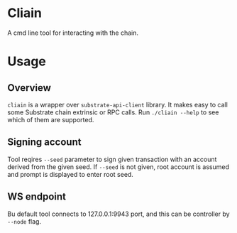 # Cliain

A cmd line tool for interacting with the chain. 

# Usage

## Overview

`cliain` is a wrapper over `substrate-api-client` library. It makes easy to call some Substrate chain
extrinsic or RPC calls. Run `./cliain --help` to see which of them are supported.

## Signing account

Tool reqires `--seed` parameter to sign given transaction with an account derived from the given seed.
If `--seed` is not given, root account is assumed and prompt is displayed to enter root seed.

## WS endpoint

Bu default tool connects to 127.0.0.1:9943 port, and this can be controller by `--node` flag.

